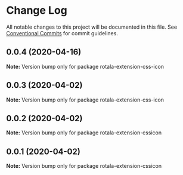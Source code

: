 # Change Log

All notable changes to this project will be documented in this file.
See [Conventional Commits](https://conventionalcommits.org) for commit guidelines.

## 0.0.4 (2020-04-16)

**Note:** Version bump only for package rotala-extension-css-icon





## 0.0.3 (2020-04-02)

**Note:** Version bump only for package rotala-extension-css-icon





## 0.0.2 (2020-04-02)

**Note:** Version bump only for package rotala-extension-cssicon





## 0.0.1 (2020-04-02)

**Note:** Version bump only for package rotala-extension-cssicon
